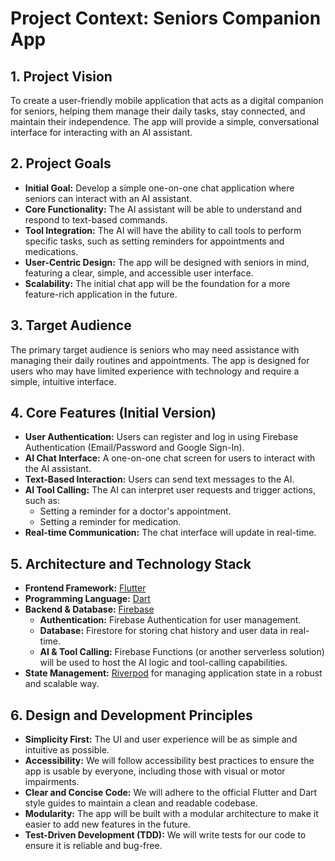 
# Project Context: Seniors Companion App

## 1. Project Vision

To create a user-friendly mobile application that acts as a digital companion for seniors, helping them manage their daily tasks, stay connected, and maintain their independence. The app will provide a simple, conversational interface for interacting with an AI assistant.

## 2. Project Goals

* **Initial Goal:** Develop a simple one-on-one chat application where seniors can interact with an AI assistant.
* **Core Functionality:** The AI assistant will be able to understand and respond to text-based commands.
* **Tool Integration:** The AI will have the ability to call tools to perform specific tasks, such as setting reminders for appointments and medications.
* **User-Centric Design:** The app will be designed with seniors in mind, featuring a clear, simple, and accessible user interface.
* **Scalability:** The initial chat app will be the foundation for a more feature-rich application in the future.

## 3. Target Audience

The primary target audience is seniors who may need assistance with managing their daily routines and appointments. The app is designed for users who may have limited experience with technology and require a simple, intuitive interface.

## 4. Core Features (Initial Version)

* **User Authentication:** Users can register and log in using Firebase Authentication (Email/Password and Google Sign-In).
* **AI Chat Interface:** A one-on-one chat screen for users to interact with the AI assistant.
* **Text-Based Interaction:** Users can send text messages to the AI.
* **AI Tool Calling:** The AI can interpret user requests and trigger actions, such as:
  * Setting a reminder for a doctor's appointment.
  * Setting a reminder for medication.
* **Real-time Communication:** The chat interface will update in real-time.

## 5. Architecture and Technology Stack

* **Frontend Framework:** [Flutter](https://flutter.dev/)
* **Programming Language:** [Dart](https://dart.dev/)
* **Backend & Database:** [Firebase](https://firebase.google.com/)
  * **Authentication:** Firebase Authentication for user management.
  * **Database:** Firestore for storing chat history and user data in real-time.
  * **AI & Tool Calling:** Firebase Functions (or another serverless solution) will be used to host the AI logic and tool-calling capabilities.
* **State Management:** [Riverpod](https://riverpod.dev/) for managing application state in a robust and scalable way.

## 6. Design and Development Principles

* **Simplicity First:** The UI and user experience will be as simple and intuitive as possible.
* **Accessibility:** We will follow accessibility best practices to ensure the app is usable by everyone, including those with visual or motor impairments.
* **Clear and Concise Code:** We will adhere to the official Flutter and Dart style guides to maintain a clean and readable codebase.
* **Modularity:** The app will be built with a modular architecture to make it easier to add new features in the future.
* **Test-Driven Development (TDD):** We will write tests for our code to ensure it is reliable and bug-free.
